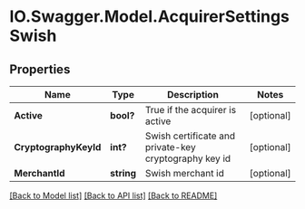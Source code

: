 # IO.Swagger.Model.AcquirerSettingsSwish
## Properties

Name | Type | Description | Notes
------------ | ------------- | ------------- | -------------
**Active** | **bool?** | True if the acquirer is active | [optional] 
**CryptographyKeyId** | **int?** | Swish certificate and private-key cryptography key id | [optional] 
**MerchantId** | **string** | Swish merchant id | [optional] 

[[Back to Model list]](../README.md#documentation-for-models) [[Back to API list]](../README.md#documentation-for-api-endpoints) [[Back to README]](../README.md)

